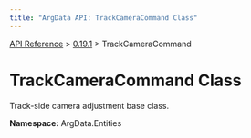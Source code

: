 ```yaml
---
title: "ArgData API: TrackCameraCommand Class"
---
```


[API Reference](/argdata/api) &gt; [0.19.1](/argdata/api/0.19.1) &gt; TrackCameraCommand

# TrackCameraCommand Class

Track-side camera adjustment base class.

**Namespace:** ArgData.Entities


